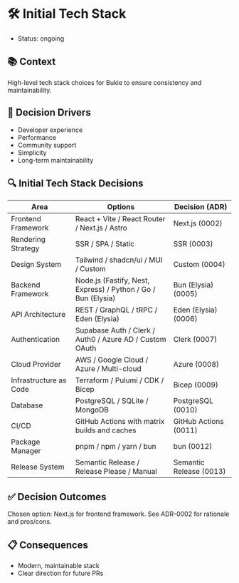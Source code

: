 # 🛠️ Initial Tech Stack
- Status: ongoing 

## 📚 Context
High-level tech stack choices for Bukie to ensure consistency and maintainability.

## 🎯 Decision Drivers
- Developer experience
- Performance
- Community support
- Simplicity
- Long-term maintainability

## 🔍 Initial Tech Stack Decisions

| Area                | Options                                         | Decision (ADR) |
|---------------------|------------------------------------------------|----------------|
| Frontend Framework  | React + Vite / React Router / Next.js / Astro   | Next.js (0002) |
| Rendering Strategy  | SSR / SPA / Static                             | SSR (0003)     |
| Design System       | Tailwind / shadcn/ui / MUI / Custom             | Custom (0004)  |
| Backend Framework   | Node.js (Fastify, Nest, Express) / Python / Go / Bun (Elysia) | Bun (Elysia) (0005) |
| API Architecture    | REST / GraphQL / tRPC / Eden (Elysia)           | Eden (Elysia) (0006) |
| Authentication      | Supabase Auth / Clerk / Auth0 / Azure AD / Custom OAuth | Clerk (0007) |
| Cloud Provider      | AWS / Google Cloud / Azure / Multi-cloud        | Azure (0008)      |
| Infrastructure as Code | Terraform / Pulumi / CDK / Bicep             | Bicep (0009)   |
| Database            | PostgreSQL / SQLite / MongoDB                   | PostgreSQL (0010) |
| CI/CD               | GitHub Actions with matrix builds and caches    | GitHub Actions (0011) |
 | Package Manager     | pnpm / npm / yarn / bun                         | bun (0012)     |
 | Release System      | Semantic Release / Release Please / Manual      | Semantic Release (0013) |

## ✅ Decision Outcomes
Chosen option: Next.js for frontend framework. See ADR-0002 for rationale and pros/cons.

## 📋 Consequences
- Modern, maintainable stack
- Clear direction for future PRs
